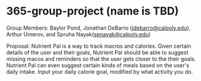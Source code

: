 # 365-group-project (name is TBD)
Group Members: Baylor Pond, Jonathan DeBarro (jdebarro@calpoly.edu), Arthur Umerov, and Spruha Nayak(spnayak@calpoly.edu)

Proposal: 
Nutrient Pal is a way to track macros and calories. Given certain details of the user and their goals, Nutrient Pal should be able to suggest missing macos and reminders so that the user gets closer to the their goals. Nutrient Pal can even suggest certain kinds of meals based on the user's daily intake. Input your daily calorie goal, modified by what activity you do.
